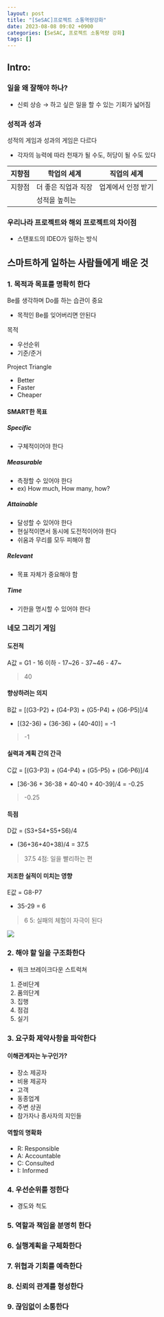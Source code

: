 ```yaml
---
layout: post
title: "[SeSAC]프로젝트 소통역량강화"
date: 2023-08-08 09:02 +0900
categories: [SeSAC, 프로젝트 소통역량 강화]
tags: []
---
```


## Intro: 
### 일을 왜 잘해야 하나?
- 신뢰 상승 → 하고 싶은 일을 할 수 있는 기회가 넓어짐

### 성적과 성과

성적의 게임과 성과의 게임은 다르다
- 각자의 능력에 따라 천재가 될 수도, 허당이 될 수도 있다

| 지향점 | 학업의 세계         | 직업의 세계        |
| ------ | ------------------- | ------------------ |
| 지향점 | 더 좋은 직업과 직장 | 업계에서 인정 받기 |
|         | 성적을 높히는                    |                    |

### 우리나라 프로젝트와 해외 프로젝트의 차이점

- 스탠포드의 IDEO가 일하는 방식


## 스마트하게 일하는 사람들에게 배운 것
### 1. 목적과 목표를 명확히 한다
Be를 생각하며 Do를 하는 습관이 중요
- 목적인 Be를 잊어버리면 안된다

목적
- 우선순위
- 기준/준거

Project Triangle
- Better
- Faster
- Cheaper


#### SMART한 목표
##### **Specific**
- 구체적이어야 한다

##### **Measurable**
- 측정할 수 있어야 한다
- ex) How much, How many, how?

##### **Attainable**
- 달성할 수 있어야 한다
- 현실적이면서 동시에 도전적이어야 한다
- 쉬움과 무리를 모두 피해야 함

##### **Relevant**
- 목표 자체가 중요해야 함

##### **Time**
- 기한을 명시할 수 있어야 한다

### 네모 그리기 게임

#### 도전적 

A값 = G1
	- 16 이하
	- 17~26
	- 37~46
	- 47~

> 40

#### 향상하려는 의지

B값 = \[(G3-P2) + (G4-P3) + (G5-P4) + (G6-P5)]/4
- \[(32-36) + (36-36) + (40-40)] = -1

> -1

#### 실력과 계획 간의 간극
C값 = \[(G3-P3) + (G4-P4) + (G5-P5) + (G6-P6)]/4
- \[36-36 + 36-38 + 40-40 + 40-39]/4 = -0.25

> -0.25


#### 득점

D값 = (S3+S4+S5+S6)/4
- (36+36+40+38)/4 = 37.5

> 37.5
> 4점: 일을 빨리하는 편


#### 저조한 실적이 미치는 영향
E값 = G8-P7
- 35-29 = 6

> 6
> 5: 실패의 체험이 자극이 된다


![](https://i.imgur.com/d6GR62y.png)

### 2. 해야 할 일을 구조화한다
- 워크 브레이크다운 스트럭쳐

1. 준비단계
2. 품의단계
3. 집행
4. 점검
5. 실기


### 3. 요구화 제약사항을 파악한다

#### 이해관계자는 누구인가?
- 장소 제공자
- 비용 제공자
- 고객
- 동종업계
- 주변 상권
- 참가자나 종사자의 지인들


#### 역할의 명확화

- R: Responsible
- A: Accountable
- C: Consulted
- I: Informed

### 4. 우선순위를 정한다
- 경도와 척도

### 5. 역할과 책임을 분명히 한다

### 6. 실행계획을 구체화한다

### 7. 위협과 기회를 예측한다

### 8. 신뢰의 관계를 형성한다

### 9. 끊임없이 소통한다